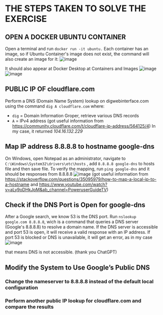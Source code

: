 # THE STEPS TAKEN TO SOLVE THE EXERCISE

## OPEN A DOCKER UBUNTU CONTAINER
Open a terminal and run `docker run -it ubuntu.` Each container has an image, so if Ubuntu Container's image does not exist, the command will also create an image for it:
![image](https://github.com/user-attachments/assets/ac793817-edbd-4d36-9fb0-50b2fb02b1c0)

It should also appear at Docker Desktop at Containers and Images
![image](https://github.com/user-attachments/assets/2c15a11e-5d4d-4848-8b9b-8156a3fdf0c2)
![image](https://github.com/user-attachments/assets/9820e0f5-fd75-4bd4-bc4e-37aa5bd30104)

## PUBLIC IP OF cloudflare.com
Perform a DNS (Domain Name System) lookup on digwebinterface.com  using the command `dig A cloudflare.com` where:
- `dig` = Domain Information Groper, retrieve various DNS records
- `A` = IPv4 address
 (got useful information from https://community.cloudflare.com/t/cloudflare-ip-address/564125/4)
In my case, it returned *104.16.132.229*

## Map IP address 8.8.8.8 to hostname google-dns
On Windows, open Notepad as an administrator, navigate to `C:\Windows\System32\drivers\etc\hosts` , add `8.8.8.8 google-dns` to hosts file and then save file. To verify the mapping, run `ping google-dns` and it should be responses from 8.8.8.8
![image](https://github.com/user-attachments/assets/ec6a6a47-7dec-4a75-877e-983c3d09cd84)
(got useful information from https://stackoverflow.com/questions/35095979/how-to-map-a-local-ip-to-a-hostname and https://www.youtube.com/watch?v=aLy9oDHkJpM&ab_channel=PoweruserGuideTV)

## Check if the DNS Port is Open for google-dns
After a Google search, we know 53 is the DNS port. Run `nslookup google.com 8.8.8.8`, wich is a command that queries a DNS server (Google's 8.8.8.8) to resolve a domain name.
If the DNS server is accessible and port 53 is open, it will receive a valid response with an IP address. If port 53 is blocked or DNS is unavailable, it will get an error, as in my case
![image](https://github.com/user-attachments/assets/298322c3-161d-4921-83e9-23119e8c0ee9)

that means DNS is not accessible. (thank you ChatGPT)

## Modify the System to Use Google’s Public DNS
### Change the nameserver to 8.8.8.8 instead of the default local configuration
### Perform another public IP lookup for cloudflare.com and compare the results

